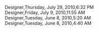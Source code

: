 ﻿Designer,Thursday, July 29, 2010,6:32 PM  Designer,Friday, July 9, 2010,11:55 AM  Designer,Tuesday, June 8, 2010,5:20 AM  Designer,Tuesday, June 8, 2010,4:40 AM